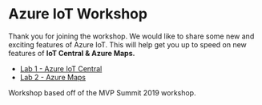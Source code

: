 # Azure IoT Workshop

Thank you for joining the workshop. We would like to share some new and exciting features of Azure IoT. This will help get you up to speed on new features of **IoT Central & Azure Maps.**

* [Lab 1 - Azure IoT Central](AzureIoTCentral)
* [Lab 2 - Azure Maps](AzureMaps01)

Workshop based off of the MVP Summit 2019 workshop. 
